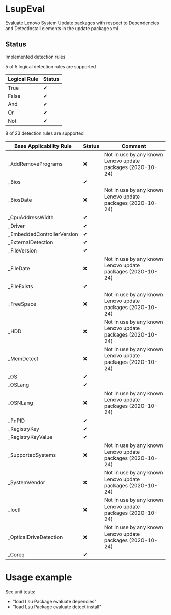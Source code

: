 # LsupEval
Evaluate Lenovo System Update packages with respect to Dependencies and DetectInstall elements in the update package xml

## Status 
Implemented detection rules

5 of 5 logical detection rules are supported

| Logical Rule               | Status      |
|----------------------------|-------------|
| True                       | &#x2714;    |
| False                      | &#x2714;    |
| And                        | &#x2714;    |
| Or                         | &#x2714;    |
| Not                        | &#x2714;    |

8 of 23 detection rules are supported

| Base Applicability Rule | Status      |  Comment    |
|-------------------------|-------------|-------------|
| _AddRemovePrograms      | &#x274C;    | Not in use by any known Lenovo update packages (2020-10-24)|
| _Bios			              | &#x2714;    ||
| _BiosDate               | &#x274C;    |Not in use by any known Lenovo update packages (2020-10-24)|
| _CpuAddressWidth        | &#x2714;    ||
| _Driver                 | &#x2714;    ||
| _EmbeddedControllerVersion | &#x2714; ||
| _ExternalDetection      | &#x2714;    ||
| _FileVersion            | &#x2714;    ||
| _FileDate               | &#x274C;    |Not in use by any known Lenovo update packages (2020-10-24)|
| _FileExists             | &#x2714;    ||
| _FreeSpace              | &#x274C;    |Not in use by any known Lenovo update packages (2020-10-24)|
| _HDD                    | &#x274C;    |Not in use by any known Lenovo update packages (2020-10-24)|
| _MemDetect              | &#x274C;    |Not in use by any known Lenovo update packages (2020-10-24)|
| _OS                     | &#x2714;    ||
| _OSLang                 | &#x2714;    ||
| _OSNLang                | &#x274C;    |Not in use by any known Lenovo update packages (2020-10-24)|
| _PnPID                  | &#x2714;    ||
| _RegistryKey            | &#x2714;    ||
| _RegistryKeyValue       | &#x2714;    ||
| _SupportedSystems       | &#x274C;    |Not in use by any known Lenovo update packages (2020-10-24)|
| _SystemVendor           | &#x274C;    |Not in use by any known Lenovo update packages (2020-10-24)|
| _Ioctl                  | &#x274C;    |Not in use by any known Lenovo update packages (2020-10-24)|
| _OpticalDriveDetection  | &#x274C;    |Not in use by any known Lenovo update packages (2020-10-24)|
| _Coreq                  | &#x2714;    ||

# Usage example
See unit tests:
* "load Lsu Package evaluate depencies"
* "load Lsu Package evaluate detect install"
